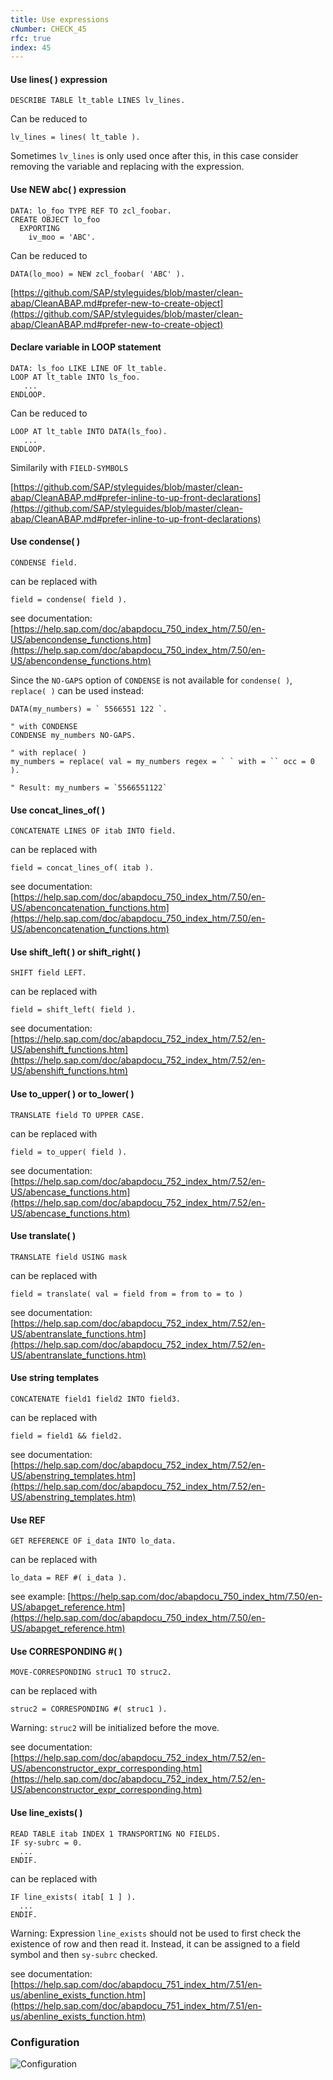 ```yaml
---
title: Use expressions
cNumber: CHECK_45
rfc: true
index: 45
---
```


#### Use lines( ) expression

```abap
DESCRIBE TABLE lt_table LINES lv_lines.
```
Can be reduced to
```abap
lv_lines = lines( lt_table ).
```
Sometimes `lv_lines` is only used once after this, in this case consider removing the variable and replacing with the expression.

#### Use NEW abc( ) expression
```abap
DATA: lo_foo TYPE REF TO zcl_foobar.
CREATE OBJECT lo_foo
  EXPORTING
    iv_moo = 'ABC'.
```
Can be reduced to
```abap
DATA(lo_moo) = NEW zcl_foobar( 'ABC' ).
```

[https://github.com/SAP/styleguides/blob/master/clean-abap/CleanABAP.md#prefer-new-to-create-object](https://github.com/SAP/styleguides/blob/master/clean-abap/CleanABAP.md#prefer-new-to-create-object)

#### Declare variable in LOOP statement
```abap
DATA: ls_foo LIKE LINE OF lt_table.
LOOP AT lt_table INTO ls_foo.
   ...
ENDLOOP.
```
Can be reduced to
```abap
LOOP AT lt_table INTO DATA(ls_foo).
   ...
ENDLOOP.
```
Similarily with `FIELD-SYMBOLS`

[https://github.com/SAP/styleguides/blob/master/clean-abap/CleanABAP.md#prefer-inline-to-up-front-declarations](https://github.com/SAP/styleguides/blob/master/clean-abap/CleanABAP.md#prefer-inline-to-up-front-declarations)

#### Use condense( )
```abap
CONDENSE field.
```

can be replaced with

```abap
field = condense( field ).
```

see documentation: [https://help.sap.com/doc/abapdocu_750_index_htm/7.50/en-US/abencondense_functions.htm](https://help.sap.com/doc/abapdocu_750_index_htm/7.50/en-US/abencondense_functions.htm)

Since the `NO-GAPS` option of `CONDENSE` is not available for `condense( )`,
`replace( )` can be used instead:

```abap
DATA(my_numbers) = ` 5566551 122 `.

" with CONDENSE
CONDENSE my_numbers NO-GAPS.

" with replace( )
my_numbers = replace( val = my_numbers regex = ` ` with = `` occ = 0 ).

" Result: my_numbers = `5566551122`
```

#### Use concat_lines_of( )
```abap
CONCATENATE LINES OF itab INTO field.
```

can be replaced with

```abap
field = concat_lines_of( itab ).
```

see documentation: [https://help.sap.com/doc/abapdocu_750_index_htm/7.50/en-US/abenconcatenation_functions.htm](https://help.sap.com/doc/abapdocu_750_index_htm/7.50/en-US/abenconcatenation_functions.htm)

#### Use shift_left( ) or shift_right( )
```abap
SHIFT field LEFT.
```

can be replaced with

```abap
field = shift_left( field ).
```

see documentation: [https://help.sap.com/doc/abapdocu_752_index_htm/7.52/en-US/abenshift_functions.htm](https://help.sap.com/doc/abapdocu_752_index_htm/7.52/en-US/abenshift_functions.htm)

#### Use to_upper( ) or to_lower( )
```abap
TRANSLATE field TO UPPER CASE.
```

can be replaced with

```abap
field = to_upper( field ).
```

see documentation: [https://help.sap.com/doc/abapdocu_752_index_htm/7.52/en-US/abencase_functions.htm](https://help.sap.com/doc/abapdocu_752_index_htm/7.52/en-US/abencase_functions.htm)

#### Use translate( )
```abap
TRANSLATE field USING mask
```

can be replaced with

```abap
field = translate( val = field from = from to = to )
```

see documentation: [https://help.sap.com/doc/abapdocu_752_index_htm/7.52/en-US/abentranslate_functions.htm](https://help.sap.com/doc/abapdocu_752_index_htm/7.52/en-US/abentranslate_functions.htm)

#### Use string templates
```abap
CONCATENATE field1 field2 INTO field3.
```

can be replaced with

```abap
field = field1 && field2.
```

see documentation: [https://help.sap.com/doc/abapdocu_752_index_htm/7.52/en-US/abenstring_templates.htm](https://help.sap.com/doc/abapdocu_752_index_htm/7.52/en-US/abenstring_templates.htm)

#### Use REF

```abap
GET REFERENCE OF i_data INTO lo_data.
```

can be replaced with

```abap
lo_data = REF #( i_data ).
```

see example: [https://help.sap.com/doc/abapdocu_750_index_htm/7.50/en-US/abapget_reference.htm](https://help.sap.com/doc/abapdocu_750_index_htm/7.50/en-US/abapget_reference.htm)

#### Use CORRESPONDING #( )
```abap
MOVE-CORRESPONDING struc1 TO struc2.
```

can be replaced with

```abap
struc2 = CORRESPONDING #( struc1 ).
```
Warning: `struc2` will be initialized before the move.

see documentation: [https://help.sap.com/doc/abapdocu_752_index_htm/7.52/en-US/abenconstructor_expr_corresponding.htm](https://help.sap.com/doc/abapdocu_752_index_htm/7.52/en-US/abenconstructor_expr_corresponding.htm)

#### Use line_exists( )
```abap
READ TABLE itab INDEX 1 TRANSPORTING NO FIELDS.
IF sy-subrc = 0.
  ...
ENDIF.
```

can be replaced with

```abap
IF line_exists( itab[ 1 ] ).
  ...
ENDIF.
```
Warning: Expression `line_exists` should not be used to first check the existence of row and then read it. Instead, it can be assigned to a field symbol and then `sy-subrc` checked.

see documentation: [https://help.sap.com/doc/abapdocu_751_index_htm/7.51/en-us/abenline_exists_function.htm](https://help.sap.com/doc/abapdocu_751_index_htm/7.51/en-us/abenline_exists_function.htm)

### Configuration
![Configuration](/img/45_conf.png)
